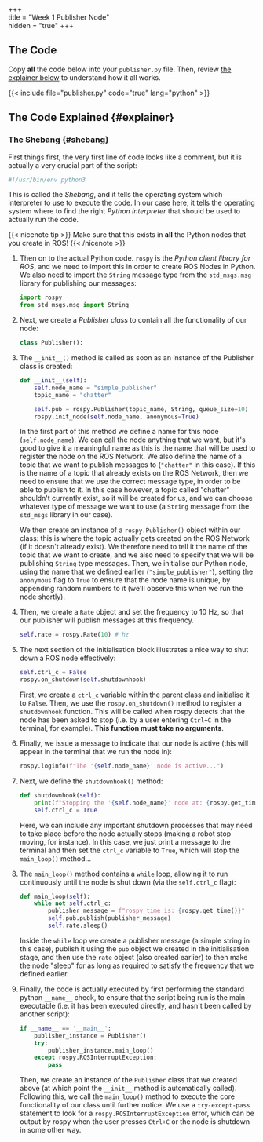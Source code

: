 +++  
title = "Week 1 Publisher Node"  
hidden = "true"
+++

## The Code

Copy **all** the code below into your `publisher.py` file.  Then, review [the explainer below](#explainer) to understand how it all works.

{{< include file="publisher.py" code="true" lang="python" >}}

## The Code Explained {#explainer}

### The Shebang {#shebang}

First things first, the very first line of code looks like a comment, but it is actually a very crucial part of the script:

```python
#!/usr/bin/env python3
```

This is called the *Shebang*, and it tells the operating system which interpreter to use to execute the code. In our case here, it tells the operating system where to find the right *Python interpreter* that should be used to actually run the code.
    
{{< nicenote tip >}}
Make sure that this exists in **all** the Python nodes that you create in ROS!
{{< /nicenote >}}

1. Then on to the actual Python code. `rospy` is the *Python client library for ROS*, and we need to import this in order to create ROS Nodes in Python. We also need to import the `String` message type from the `std_msgs.msg` library for publishing our messages:

    ```python
    import rospy
    from std_msgs.msg import String
    ```

1. Next, we create a *Publisher class* to contain all the functionality of our node:

    ```python
    class Publisher():
    ```

1. The `__init__()` method is called as soon as an instance of the Publisher class is created:

    ```python
    def __init__(self):
        self.node_name = "simple_publisher"
        topic_name = "chatter"

        self.pub = rospy.Publisher(topic_name, String, queue_size=10)
        rospy.init_node(self.node_name, anonymous=True)
    ```

    In the first part of this method we define a name for this node (`self.node_name`). We can call the node anything that we want, but it's good to give it a meaningful name as this is the name that will be used to register the node on the ROS Network. We also define the name of a topic that we want to publish messages to (`"chatter"` in this case). If this is the name of a topic that already exists on the ROS Network, then we need to ensure that we use the correct message type, in order to be able to publish to it. In this case however, a topic called "chatter" shouldn't currently exist, so it will be created for us, and we can choose whatever type of message we want to use (a `String` message from the `std_msgs` library in our case).

    We then create an instance of a `rospy.Publisher()` object within our class: this is where the topic actually gets created on the ROS Network (if it doesn't already exist). We therefore need to tell it the name of the topic that we want to create, and we also need to specify that we will be publishing `String` type messages. Then, we initialise our Python node, using the name that we defined earlier (`"simple_publisher"`), setting the `anonymous` flag to `True` to ensure that the node name is unique, by appending random numbers to it (we'll observe this when we run the node shortly).

1. Then, we create a `Rate` object and set the frequency to 10 Hz, so that our publisher will publish messages at this frequency.

    ```python
    self.rate = rospy.Rate(10) # hz
    ```

1. The next section of the initialisation block illustrates a nice way to shut down a ROS node effectively:

    ```python
    self.ctrl_c = False
    rospy.on_shutdown(self.shutdownhook)
    ```

    First, we create a `ctrl_c` variable within the parent class and initialise it to `False`. Then, we use the `rospy.on_shutdown()` method to register a `shutdownhook` function. This will be called when rospy detects that the node has been asked to stop (i.e. by a user entering `Ctrl+C` in the terminal, for example). **This function must take no arguments**.

1. Finally, we issue a message to indicate that our node is active (this will appear in the terminal that we run the node in):

    ```python
    rospy.loginfo(f"The '{self.node_name}' node is active...")
    ```

1. Next, we define the `shutdownhook()` method:

    ```python
    def shutdownhook(self):
        print(f"Stopping the '{self.node_name}' node at: {rospy.get_time()}")
        self.ctrl_c = True
    ```

    Here, we can include any important shutdown processes that may need to take place before the node actually stops (making a robot stop moving, for instance). In this case, we just print a message to the terminal and then set the `ctrl_c` variable to `True`, which will stop the `main_loop()` method...

1. The `main_loop()` method contains a `while` loop, allowing it to run continuously until the node is shut down (via the `self.ctrl_c` flag):

    ```python
    def main_loop(self):
        while not self.ctrl_c:
            publisher_message = f"rospy time is: {rospy.get_time()}"
            self.pub.publish(publisher_message)
            self.rate.sleep()
    ```

    Inside the `while` loop we create a publisher message (a simple string in this case), publish it using the `pub` object we created in the initialisation stage, and then use the `rate` object (also created earlier) to then make the node "sleep" for as long as required to satisfy the frequency that we defined earlier.

1. Finally, the code is actually executed by first performing the standard python `__name__` check, to ensure that the script being run is the main executable (i.e. it has been executed directly, and hasn't been called by another script):

    ```python
    if __name__ == '__main__':
        publisher_instance = Publisher()
        try:
            publisher_instance.main_loop()
        except rospy.ROSInterruptException:
            pass
    ```

    Then, we create an instance of the `Publisher` class that we created above (at which point the `__init__` method is automatically called). Following this, we call the `main_loop()` method to execute the core functionality of our class until further notice. We use a `try-except-pass` statement to look for a `rospy.ROSInterruptException` error, which can be output by rospy when the user presses `Ctrl+C` or the node is shutdown in some other way.